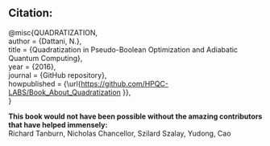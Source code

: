 ## Citation:
@misc{QUADRATIZATION,<br>
  author = {Dattani, N.},<br>
  title = {Quadratization in Pseudo-Boolean Optimization and Adiabatic Quantum Computing},<br>
  year = {2016},<br>
  journal = {GitHub repository},<br>
  howpublished = {\url{https://github.com/HPQC-LABS/Book_About_Quadratization }},<br>
}

<b>This book would not have been possible without the amazing contributors that have helped immensely:</b><br>
Richard Tanburn, Nicholas Chancellor, Szilard Szalay, Yudong, Cao
